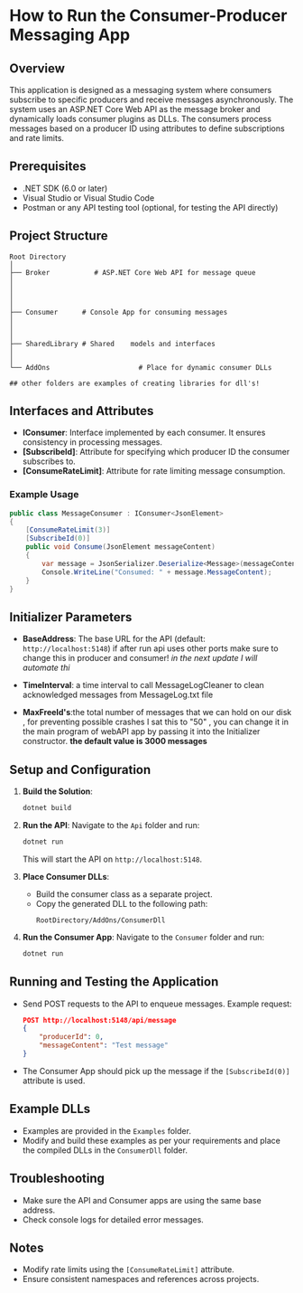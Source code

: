 # How to Run the Consumer-Producer Messaging App

## Overview
This application is designed as a messaging system where consumers subscribe to specific producers and receive messages asynchronously. The system uses an ASP.NET Core Web API as the message broker and dynamically loads consumer plugins as DLLs. The consumers process messages based on a producer ID using attributes to define subscriptions and rate limits.

## Prerequisites
- .NET SDK (6.0 or later)
- Visual Studio or Visual Studio Code
- Postman or any API testing tool (optional, for testing the API directly)

## Project Structure
```
Root Directory
│
├── Broker           # ASP.NET Core Web API for message queue
│   
│   
│       
│
├── Consumer      # Console App for consuming messages
│   
│   
│
├── SharedLibrary # Shared    models and interfaces
│   
│
└── AddOns                      # Place for dynamic consumer DLLs

## other folders are examples of creating libraries for dll's!
```

## Interfaces and Attributes
- **IConsumer<T>**: Interface implemented by each consumer. It ensures consistency in processing messages.
- **[SubscribeId]**: Attribute for specifying which producer ID the consumer subscribes to.
- **[ConsumeRateLimit]**: Attribute for rate limiting message consumption.

### Example Usage
```csharp
public class MessageConsumer : IConsumer<JsonElement>
{
    [ConsumeRateLimit(3)]
    [SubscribeId(0)]
    public void Consume(JsonElement messageContent)
    {
        var message = JsonSerializer.Deserialize<Message>(messageContent.ToString());
        Console.WriteLine("Consumed: " + message.MessageContent);
    }
}
```

## Initializer Parameters
- **BaseAddress**: The base URL for the API (default: `http://localhost:5148`)
if after run api uses other ports make sure to change this in producer and consumer!
*in the next update I will automate thi*
- **TimeInterval**: a time interval to call MessageLogCleaner to clean acknowledged messages from MessageLog.txt file

 - **MaxFreeId's**:the total number of messages that we can hold on our disk , for preventing possible crashes I sat this to "50" , you can change it in the main program of webAPI app by passing it into the Initializer constructor. **the default value is 3000 messages**

## Setup and Configuration
1. **Build the Solution**:
    ```sh
    dotnet build
    ```

2. **Run the API**:
    Navigate to the `Api` folder and run:
    ```sh
    dotnet run
    ```
    This will start the API on `http://localhost:5148`.

3. **Place Consumer DLLs**:
    - Build the consumer class as a separate project.
    - Copy the generated DLL to the following path:
      ```
      RootDirectory/AddOns/ConsumerDll
      ```

4. **Run the Consumer App**:
    Navigate to the `Consumer` folder and run:
    ```sh
    dotnet run
    ```

## Running and Testing the Application
- Send POST requests to the API to enqueue messages. Example request:
    ```json
    POST http://localhost:5148/api/message
    {
        "producerId": 0,
        "messageContent": "Test message"
    }
    ```
- The Consumer App should pick up the message if the `[SubscribeId(0)]` attribute is used.

## Example DLLs
- Examples are provided in the `Examples` folder.
- Modify and build these examples as per your requirements and place the compiled DLLs in the `ConsumerDll` folder.

## Troubleshooting
- Make sure the API and Consumer apps are using the same base address.
- Check console logs for detailed error messages.

## Notes
- Modify rate limits using the `[ConsumeRateLimit]` attribute.
- Ensure consistent namespaces and references across projects.

